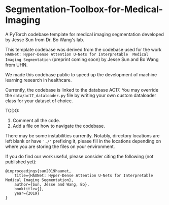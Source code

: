 # Segmentation-Toolbox-for-Medical-Imaging
A PyTorch codebase template for medical imaging segmentation developed by Jesse Sun from Dr. Bo Wang's lab. 

This template codebase was derived from the codebase used for the work `HAUNet: Hyper-Dense Attention U-Nets for Interpretable 
Medical Imaging Segmentation` (preprint coming soon) by Jesse Sun and Bo Wang from UHN.

We made this codebase public to speed up the development of machine learning research in healthcare.

Currently, the codebase is linked to the database AC17. You may override the `data/ac17_dataloader.py` file by writing your own
custom dataloader class for your dataset of choice.

TODO:
1. Comment all the code.
2. Add a file on how to navigate the codebase.

There may be some instabilities currently. Notably, directory locations are left blank or have `'./'` prefixing it, please
fill in the locations depending on where you are storing the files on your environment.

If you do find our work useful, please consider citing the following (not published yet):

```
@inproceedings{sun2019haunet,
    title={HAUNet: Hyper-Dense Attention U-Nets for Interpretable Medical Imaging Segmentation},
    author={Sun, Jesse and Wang, Bo},
    booktitle={},
    year={2019}
}
```
